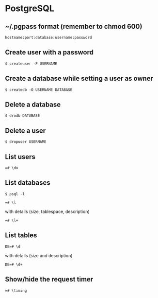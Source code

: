 # PostgreSQL

## ~/.pgpass format (remember to chmod 600)

~~~
hostname:port:database:username:password
~~~

## Create user with a password

~~~
$ createuser -P USERNAME
~~~

## Create a database while setting a user as owner

~~~
$ createdb -O USERNAME DATABASE
~~~

## Delete a database


~~~
$ drodb DATABASE
~~~

## Delete a user

~~~
$ dropuser USERNAME
~~~

## List users

~~~
=# \du
~~~

## List databases

~~~
$ psql -l
~~~

~~~
=# \l
~~~

with details (size, tablespace, description)

~~~
=# \l+
~~~

## List tables

~~~
DB=# \d
~~~

with details (size and description)

~~~
DB=# \d+
~~~

## Show/hide the request timer

~~~
=# \timing
~~~

